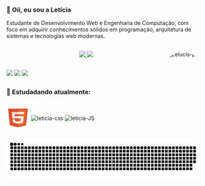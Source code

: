 ### 👾 Oii, eu sou a Letícia 

Estudante de Desenvolvimento Web e Engenharia de Computação, com foco em adquirir conhecimentos sólidos em programação, arquitetura de sistemas e tecnologias web modernas.

</div>
<div style="display: inline_block"><br>
<img align="right" alt="Lelucis-pic" height="150" style="border-radius:50px;" src="https://github.com/user-attachments/assets/c5a6dbd4-3b5a-4ba5-8d98-9baa5d62cfa7" /> 
</div>
 
<div align="center">
  <a href="https://github.com/Lelucis">
  <img height="160em" src="https://github-readme-stats.vercel.app/api?username=Lelucis&show_icons=true&theme=dracula&include_all_commits=true&count_private=true"/>
  <img height="160em" src="https://github-readme-stats.vercel.app/api/top-langs/?username=Lelucis&layout=compact&langs_count=7&theme=dracula"/>
</div>
  
   ##
 
<div style="display: inline_block"> 
   <a href="https://www.linkedin.com/in/le-almeida" target="_blank"><img src="https://img.shields.io/badge/-LinkedIn-%230077B5?style=for-the-badge&logo=linkedin&logoColor=white" target="_blank"></a> 
  <a href="https://instagram.com/le_lucis" target="_blank"><img src="https://img.shields.io/badge/-Instagram-%23E4405F?style=for-the-badge&logo=instagram&logoColor=white" target="_blank"></a>
  <a href = "mailto:lehzlucis@gmail.com"><img src="https://img.shields.io/badge/-Gmail-%23333?style=for-the-badge&logo=gmail&logoColor=white" target="_blank"></a>

</div>

## 

### 📖 Estudadando atualmente:
 <div style="display: inline_block"><br>
  <img align="center" alt="leticia-HTML" height="50" width="60" src="https://raw.githubusercontent.com/devicons/devicon/master/icons/html5/html5-original.svg">
  <img align="center" alt="leticia-css" height="50" width="60" src="https://cdn.jsdelivr.net/gh/devicons/devicon/icons/css3/css3-original.svg">
  <img align="center" alt="leticia-JS" height="50" width="60" src="https://cdn.jsdelivr.net/gh/devicons/devicon/icons/javascript/javascript-original.svg" >

</div>

##

<div>
<picture>
  <source media="(prefers-color-scheme: dark)" srcset="https://raw.githubusercontent.com/platane/platane/output/github-contribution-grid-snake-dark.svg">
  <source media="(prefers-color-scheme: light)" srcset="https://raw.githubusercontent.com/platane/platane/output/github-contribution-grid-snake.svg">
  <img alt="github contribution grid snake animation" src="https://raw.githubusercontent.com/platane/platane/output/github-contribution-grid-snake.svg">
</picture>
<div/>
